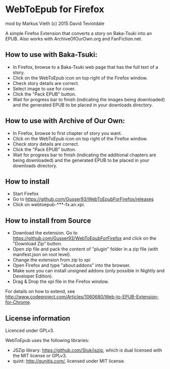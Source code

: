 # WebToEpub for Firefox
mod by Markus Vieth
(c) 2015 David Teviotdale

A simple Firefox Extension that converts a story on Baka-Tsuki into an EPUB.
Also works with ArchiveOfOurOwn.org and FanFiction.net.

## How to use with Baka-Tsuki:
* In Firefox, browse to a Baka-Tsuki web page that has the full text of a story.
* Click on the WebToEpub icon on top right of the Firefox window.
* Check story details are correct.
* Select image to use for cover.
* Click the "Pack EPUB" button.
* Wait for progress bar to finish (indicating the images being downloaded) and the generated EPUB to be placed in your downloads directory.

## How to use with Archive of Our Own:
* In Firefox, browse to first chapter of story you want.
* Click on the WebToEpub icon on top right of the Firefox window.
* Check story details are correct.
* Click the "Pack EPUB" button.
* Wait for progress bar to finish (indicating the additional chapters are being downloaded) and the generated EPUB to be placed in your downloads directory.

## How to install
* Start Firefox
* Go to https://github.com/Gusser93/WebToEpubForFirefox/releases
* Click on webtoepub-***-fx.an.xpi.

## How to install from Source
* Download the extension. Go to https://github.com/Gusser93/WebToEpubForFirefox and click on the "Download Zip" button.
* Open zip file and pack the content of "plugin" folder in a zip file (with manifest.json on root level).
* Change the extension from zip to xpi
* Open Firefox and type "about:addons" into the browser.
* Make sure you can install unsigned addons (only possible in Nightly and Developer Edition).
* Drag & Drop the xpi file in the Firefox window.

For details on how to extend, see http://www.codeproject.com/Articles/1060680/Web-to-EPUB-Extension-for-Chrome.

## License information
Licenced under GPLv3.

WebToEpub uses the following libraries:
* JSZip library: https://github.com/Stuk/jszip, which is dual licensed with the MIT license or GPLv3.
* quint: http://qunitjs.com/, licensed under MIT license.
